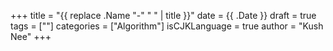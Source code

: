 +++
title = "{{ replace .Name "-" " " | title }}"
date = {{ .Date }}
draft = true
tags = [""]
categories = ["Algorithm"]
isCJKLanguage = true
author = "Kush Nee"
+++

